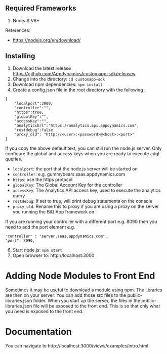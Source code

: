 
## Required Frameworks

1. NodeJS V8+

References:

* https://nodejs.org/en/download/


## Installing

1. Download the latest release https://github.com/Appdynamics/customapp-sdk/releases
1. Change into the directory: `cd customapp-sdk`
1. Download npm dependencies: `npm install`
1. Create a config.json file in the root directory with the following :

```
{
	"localport":3000,
	"controller":"",
    "https":true,
	"globalKey":"",
	"accessKey":"",
	"analyticsUrl":"https://analytics.api.appdynamics.com",
	"restdebug":false,
	"proxy_old": "http://<user>:<password>@<host>:<port>"
}
```

If you copy the above default text, you can still run the node.js server. Only configure the global and access keys when you are ready to execute adql queries.

* `localport`: the port that the node.js server will be started on
* `controller`: e.g. gummybears.saas.appdynamics.com
* `https`: use the https protocol
* `globalKey`: The Global Account Key for the controller
* `accessKey`: The Analytics API access key, used to execute the analytics query
* `restdebug`: If set to true, will print debug statements on the console
* `proxy_old`: Rename this to proxy if you are using a proxy on the server you running the BiQ App framework on.

If you are running your controller with a different port e.g. 8090 then you need to add the port element e.g.

```
"controller" : "server.saas.appdynamics.com",
"port": 8090,
```

6. Start node.js: `npm start`
7. Open browser to:
   http://localhost:3000

# Adding Node Modules to Front End
Sometimes it may be useful to download a module using npm.  The libraries are then on your server. You can add those src files to the public-libraries.json folder.  When you start up the server, the files in the public-libraries.json file will be exposed to the front end.  This is so that only what you need is exposed to the front end. 


# Documentation
You can navigate to http://localhost:3000/views/examples/intro.html

